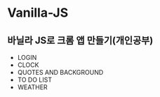 # Vanilla-JS
## 바닐라 JS로 크롬 앱 만들기(개인공부)
- LOGIN
- CLOCK
- QUOTES AND BACKGROUND
- TO DO LIST
- WEATHER
